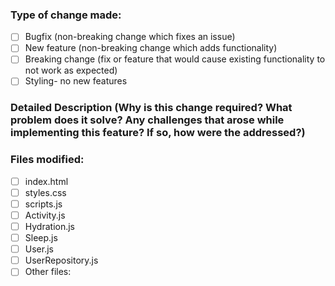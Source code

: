 ### Type of change made:
- [ ] Bugfix (non-breaking change which fixes an issue)
- [ ] New feature (non-breaking change which adds functionality)
- [ ] Breaking change (fix or feature that would cause existing functionality to not work as expected)
- [ ] Styling- no new features
### Detailed Description (Why is this change required? What problem does it solve? Any challenges that arose while implementing this feature? If so, how were the addressed?)
### Files modified:
- [ ] index.html
- [ ] styles.css
- [ ] scripts.js
- [ ] Activity.js
- [ ] Hydration.js
- [ ] Sleep.js
- [ ] User.js
- [ ] UserRepository.js
- [ ] Other files:
